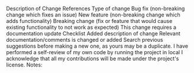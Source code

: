 
Description of Change
References
Type of change
 Bug fix (non-breaking change which fixes an issue)
 New feature (non-breaking change which adds functionality)
 Breaking change (fix or feature that would cause existing functionality to not work as expected)
 This change requires a documentation update
Checklist
 Added description of change
 Relevant documentation/comments is changed or added
 Search previous suggestions before making a new one, as yours may be a duplicate.
 I have performed a self-review of my own code by running the project in local
 I acknowledge that all my contributions will be made under the project's license.
Notes:
